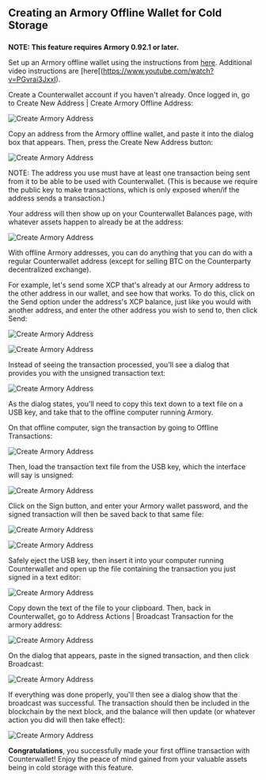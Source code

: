 Creating an Armory Offline Wallet for Cold Storage
---------------------------

### 

**NOTE: This feature requires Armory 0.92.1 or later.**

Set up an Armory offline wallet using the instructions from [here](https://bitcoinarmory.com/tutorials/armory-basics/). Additional video instructions are [here[(https://www.youtube.com/watch?v=PGvrai3JxxI).

Create a Counterwallet account if you haven't already. Once logged in, go to Create New Address | Create Armory Offline Address:

![Create Armory Address](/_images/create_armory_address1.png)

Copy an address from the Armory offline wallet, and paste it into the dialog box that appears. Then, press the Create New Address button:

![Create Armory Address](/_images/create_armory_address2.png)

NOTE: The address you use must have at least one transaction being sent from it to be able to be used with Counterwallet. (This is because we require the public key to make transactions, which is only exposed when/if the address sends a transaction.)

Your address will then show up on your Counterwallet Balances page, with whatever assets happen to already be at the address:

![Create Armory Address](/_images/create_armory_address3.png)

With offline Armory addresses, you can do anything that you can do with a regular Counterwallet address (except for selling BTC on the Counterparty decentralized exchange).

For example, let's send some XCP that's already at our Armory address to the other address in our wallet, and see how that works. To do this, click on the Send option under the address's XCP balance, just like you would with another address, and enter the other address you wish to send to, then click Send:

![Create Armory Address](/_images/create_armory_address4.png)

![Create Armory Address](/_images/create_armory_address5.png)

Instead of seeing the transaction processed, you'll see a dialog that provides you with the unsigned transaction text:

![Create Armory Address](/_images/create_armory_address6.png)

As the dialog states, you'll need to copy this text down to a text file on a USB key, and take that to the offline computer running Armory.

On that offline computer, sign the transaction by going to Offline Transactions:

![Create Armory Address](/_images/create_armory_address7.png)

Then, load the transaction text file from the USB key, which the interface will say is unsigned:

![Create Armory Address](/_images/create_armory_address8.png)

Click on the Sign button, and enter your Armory wallet password, and the signed transaction will then be saved back to that same file:

![Create Armory Address](/_images/create_armory_address9.png)

![Create Armory Address](/_images/create_armory_address10.png)

Safely eject the USB key, then insert it into your computer running Counterwallet and open up the file containing the transaction you just signed in a text editor:

![Create Armory Address](/_images/create_armory_address11.png)

Copy down the text of the file to your clipboard. Then, back in Counterwallet, go to Address Actions | Broadcast Transaction for the armory address:

![Create Armory Address](/_images/create_armory_address12.png)

On the dialog that appears, paste in the signed transaction, and then click Broadcast:

![Create Armory Address](/_images/create_armory_address13.png)

If everything was done properly, you'll then see a dialog show that the broadcast was successful. The transaction should then be included in the blockchain by the next block, and the balance will then update (or whatever action you did will then take effect):

![Create Armory Address](/_images/create_armory_address14.png)

**Congratulations**, you successfully made your first offline transaction with Counterwallet! Enjoy the peace of mind gained from your valuable assets being in cold storage with this feature.
